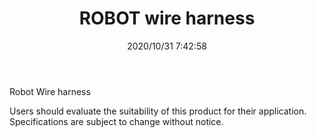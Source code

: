﻿---
layout: post 
title: ROBOT wire harness
is_home: true
tags: RB
categories: wire-harness
overview: ROBOT wire harness
series: RB
part_number: 9-1000
thumb_img: static/468-20201031154354.jpg
image: static/468-20201031154354.jpg
date: 2020/10/31 7:42:58
permalink: /wire-cable/robot-wire-harness.html
---

Robot Wire harness

Users should evaluate the suitability of this product for their application. Specifications are subject to change without notice. 



